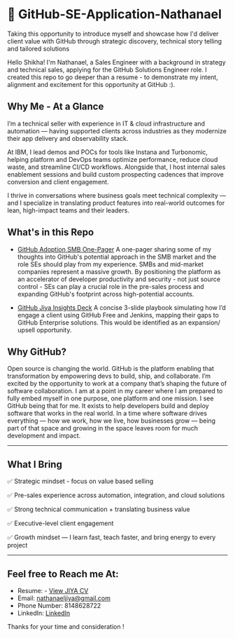 # 🎯 GitHub-SE-Application-Nathanael
Taking this opportunity to introduce myself and showcase how I'd deliver client value with GitHub through strategic discovery, technical story telling and tailored solutions

Hello Shikha! I'm Nathanael, a Sales Engineer with a background in strategy and technical sales, applying for the GitHub Solutions Engineer role. I created this repo to go deeper than a resume - to demonstrate my intent, alignment and excitement for this opportunity at GitHub :).

## Why Me - At a Glance
I’m a technical seller with experience in IT & cloud infrastructure and automation — having supported clients across industries as they modernize their app delivery and observability stack.

At IBM, I lead demos and POCs for tools like Instana and Turbonomic, helping platform and DevOps teams optimize performance, reduce cloud waste, and streamline CI/CD workflows. Alongside that, I host internal sales enablement sessions and build custom prospecting cadences that improve conversion and client engagement.

I thrive in conversations where business goals meet technical complexity — and I specialize in translating product features into real-world outcomes for lean, high-impact teams and their leaders.

## What's in this Repo

- [GitHub Adoption SMB One-Pager](./docs/GitHub%20Adoption%20SMB.pdf)
A one-pager sharing some of my thoughts into GitHub's potential approach in the SMB market and the role SEs should play from my experience. SMBs and mid-market companies represent a massive growth. By positioning the platform as an accelerator of developer productivity and security - not just source control - SEs can play a crucial role in the pre-sales process and expanding GitHub's footprint across high-potential accounts.


- [GitHub Jiya Insights Deck](./docs/GitHub%20Jiya%20Insights.pptx.pdf)
A concise 3-slide playbook simulating how I’d engage a client using GitHub Free and Jenkins, mapping their gaps to GitHub Enterprise solutions. This would be identified as an expansion/ upsell opportunity.

##  Why GitHub?

Open source is changing the world. GitHub is the platform enabling that transformation by empowering devs to build, ship, and collaborate. I’m excited by the opportunity to work at a company that’s shaping the future of software collaboration. I am at a point in my career where I am prepared to fully embed myself in one purpose, one platform and one mission. I see GitHub being that for me. It exists to help developers build and deploy software that works in the real world. In a time where software drives everything — how we work, how we live, how businesses grow — being part of that space and growing in the space leaves room for much development and impact.

---

##  What I Bring

✅ Strategic mindset - focus on value based selling

✅ Pre-sales experience across automation, integration, and cloud solutions 

✅ Strong technical communication + translating business value 

✅ Executive-level client engagement

✅ Growth mindset — I learn fast, teach faster, and bring energy to every project

---

## Feel free to Reach me At:

- Resume: - [View JIYA CV](./docs/JIYA%20CV%20Git.docx.pdf)
- Email: nathanaeljiya@gmail.com 
- Phone Number: 8148628722
- LinkedIn: [LinkedIn](https://www.linkedin.com/in/nathanael-jiya-b81a5a158)

Thanks for your time and consideration !
